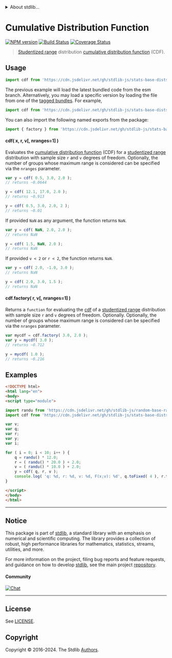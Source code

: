 <!--

@license Apache-2.0

Copyright (c) 2022 The Stdlib Authors.

Licensed under the Apache License, Version 2.0 (the "License");
you may not use this file except in compliance with the License.
You may obtain a copy of the License at

   http://www.apache.org/licenses/LICENSE-2.0

Unless required by applicable law or agreed to in writing, software
distributed under the License is distributed on an "AS IS" BASIS,
WITHOUT WARRANTIES OR CONDITIONS OF ANY KIND, either express or implied.
See the License for the specific language governing permissions and
limitations under the License.

-->


<details>
  <summary>
    About stdlib...
  </summary>
  <p>We believe in a future in which the web is a preferred environment for numerical computation. To help realize this future, we've built stdlib. stdlib is a standard library, with an emphasis on numerical and scientific computation, written in JavaScript (and C) for execution in browsers and in Node.js.</p>
  <p>The library is fully decomposable, being architected in such a way that you can swap out and mix and match APIs and functionality to cater to your exact preferences and use cases.</p>
  <p>When you use stdlib, you can be absolutely certain that you are using the most thorough, rigorous, well-written, studied, documented, tested, measured, and high-quality code out there.</p>
  <p>To join us in bringing numerical computing to the web, get started by checking us out on <a href="https://github.com/stdlib-js/stdlib">GitHub</a>, and please consider <a href="https://opencollective.com/stdlib">financially supporting stdlib</a>. We greatly appreciate your continued support!</p>
</details>

# Cumulative Distribution Function

[![NPM version][npm-image]][npm-url] [![Build Status][test-image]][test-url] [![Coverage Status][coverage-image]][coverage-url] <!-- [![dependencies][dependencies-image]][dependencies-url] -->

> [Studentized range][studentized-range] distribution [cumulative distribution function][cdf] (CDF).

<section class="intro">

</section>

<!-- /.intro -->



<section class="usage">

## Usage

```javascript
import cdf from 'https://cdn.jsdelivr.net/gh/stdlib-js/stats-base-dists-studentized-range-cdf@esm/index.mjs';
```
The previous example will load the latest bundled code from the esm branch. Alternatively, you may load a specific version by loading the file from one of the [tagged bundles](https://github.com/stdlib-js/stats-base-dists-studentized-range-cdf/tags). For example,

```javascript
import cdf from 'https://cdn.jsdelivr.net/gh/stdlib-js/stats-base-dists-studentized-range-cdf@v0.2.1-esm/index.mjs';
```

You can also import the following named exports from the package:

```javascript
import { factory } from 'https://cdn.jsdelivr.net/gh/stdlib-js/stats-base-dists-studentized-range-cdf@esm/index.mjs';
```

#### cdf( x, r, v\[, nranges=1] )

Evaluates the [cumulative distribution function][cdf] (CDF) for a [studentized range][studentized-range] distribution with sample size `r` and `v` degrees of freedom. Optionally, the number of groups whose maximum range is considered can be specified via the `nranges` parameter.

```javascript
var y = cdf( 0.5, 3.0, 2.0 );
// returns ~0.0644

y = cdf( 12.1, 17.0, 2.0 );
// returns ~0.913

y = cdf( 0.5, 3.0, 2.0, 2 );
// returns ~0.01
```

If provided `NaN` as any argument, the function returns `NaN`.

```javascript
var y = cdf( NaN, 2.0, 2.0 );
// returns NaN

y = cdf( 1.5, NaN, 2.0 );
// returns NaN
```

If provided `v < 2` or `r < 2`, the function returns `NaN`.

```javascript
var y = cdf( 2.0, -1.0, 3.0 );
// returns NaN

y = cdf( 2.0, 3.0, 1.5 );
// returns NaN
```

#### cdf.factory( r, v\[, nranges=1] )

Returns a `function` for evaluating the [cdf][cdf] of a [studentized range][studentized-range] distribution with sample size `r` and `v` degrees of freedom. Optionally. Optionally, the number of groups whose maximum range is considered can be specified via the `nranges` parameter.

```javascript
var mycdf = cdf.factory( 3.0, 2.0 );
var y = mycdf( 3.0 );
// returns ~0.712

y = mycdf( 1.0 );
// returns ~0.216
```

</section>

<!-- /.usage -->

<section class="examples">

## Examples

<!-- eslint no-undef: "error" -->

```html
<!DOCTYPE html>
<html lang="en">
<body>
<script type="module">

import randu from 'https://cdn.jsdelivr.net/gh/stdlib-js/random-base-randu@esm/index.mjs';
import cdf from 'https://cdn.jsdelivr.net/gh/stdlib-js/stats-base-dists-studentized-range-cdf@esm/index.mjs';

var v;
var q;
var r;
var y;
var i;

for ( i = 0; i < 10; i++ ) {
    q = randu() * 12.0;
    r = ( randu() * 20.0 ) + 2.0;
    v = ( randu() * 10.0 ) + 2.0;
    y = cdf( q, r, v );
    console.log( 'q: %d, r: %d, v: %d, F(x;v): %d', q.toFixed( 4 ), r.toFixed( 4 ), v.toFixed( 4 ), y.toFixed( 4 ) );
}

</script>
</body>
</html>
```

</section>

<!-- /.examples -->

<!-- Section for related `stdlib` packages. Do not manually edit this section, as it is automatically populated. -->

<section class="related">

</section>

<!-- /.related -->

<!-- Section for all links. Make sure to keep an empty line after the `section` element and another before the `/section` close. -->


<section class="main-repo" >

* * *

## Notice

This package is part of [stdlib][stdlib], a standard library with an emphasis on numerical and scientific computing. The library provides a collection of robust, high performance libraries for mathematics, statistics, streams, utilities, and more.

For more information on the project, filing bug reports and feature requests, and guidance on how to develop [stdlib][stdlib], see the main project [repository][stdlib].

#### Community

[![Chat][chat-image]][chat-url]

---

## License

See [LICENSE][stdlib-license].


## Copyright

Copyright &copy; 2016-2024. The Stdlib [Authors][stdlib-authors].

</section>

<!-- /.stdlib -->

<!-- Section for all links. Make sure to keep an empty line after the `section` element and another before the `/section` close. -->

<section class="links">

[npm-image]: http://img.shields.io/npm/v/@stdlib/stats-base-dists-studentized-range-cdf.svg
[npm-url]: https://npmjs.org/package/@stdlib/stats-base-dists-studentized-range-cdf

[test-image]: https://github.com/stdlib-js/stats-base-dists-studentized-range-cdf/actions/workflows/test.yml/badge.svg?branch=v0.2.1
[test-url]: https://github.com/stdlib-js/stats-base-dists-studentized-range-cdf/actions/workflows/test.yml?query=branch:v0.2.1

[coverage-image]: https://img.shields.io/codecov/c/github/stdlib-js/stats-base-dists-studentized-range-cdf/main.svg
[coverage-url]: https://codecov.io/github/stdlib-js/stats-base-dists-studentized-range-cdf?branch=main

<!--

[dependencies-image]: https://img.shields.io/david/stdlib-js/stats-base-dists-studentized-range-cdf.svg
[dependencies-url]: https://david-dm.org/stdlib-js/stats-base-dists-studentized-range-cdf/main

-->

[chat-image]: https://img.shields.io/gitter/room/stdlib-js/stdlib.svg
[chat-url]: https://app.gitter.im/#/room/#stdlib-js_stdlib:gitter.im

[stdlib]: https://github.com/stdlib-js/stdlib

[stdlib-authors]: https://github.com/stdlib-js/stdlib/graphs/contributors

[umd]: https://github.com/umdjs/umd
[es-module]: https://developer.mozilla.org/en-US/docs/Web/JavaScript/Guide/Modules

[deno-url]: https://github.com/stdlib-js/stats-base-dists-studentized-range-cdf/tree/deno
[deno-readme]: https://github.com/stdlib-js/stats-base-dists-studentized-range-cdf/blob/deno/README.md
[umd-url]: https://github.com/stdlib-js/stats-base-dists-studentized-range-cdf/tree/umd
[umd-readme]: https://github.com/stdlib-js/stats-base-dists-studentized-range-cdf/blob/umd/README.md
[esm-url]: https://github.com/stdlib-js/stats-base-dists-studentized-range-cdf/tree/esm
[esm-readme]: https://github.com/stdlib-js/stats-base-dists-studentized-range-cdf/blob/esm/README.md
[branches-url]: https://github.com/stdlib-js/stats-base-dists-studentized-range-cdf/blob/main/branches.md

[stdlib-license]: https://raw.githubusercontent.com/stdlib-js/stats-base-dists-studentized-range-cdf/main/LICENSE

[cdf]: https://en.wikipedia.org/wiki/Cumulative_distribution_function

[studentized-range]: https://en.wikipedia.org/wiki/Studentized_range_distribution

</section>

<!-- /.links -->
